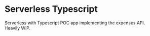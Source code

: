 # Serverless Typescript

Serverless with Typescript POC app implementing the expenses API. Heavily WIP.
